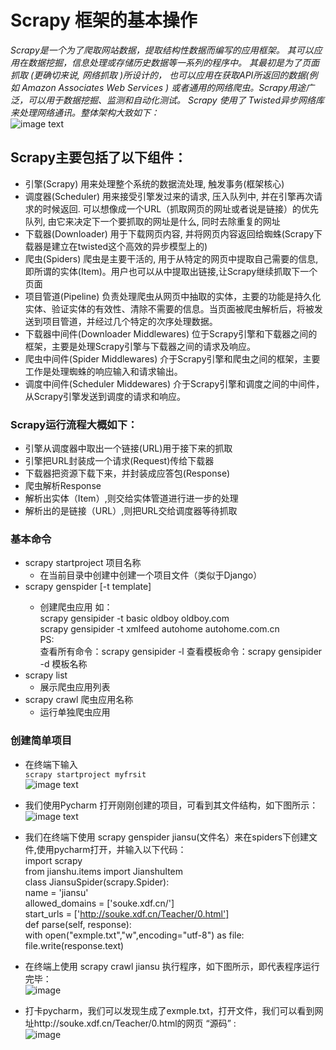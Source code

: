 # Scrapy 框架的基本操作
*Scrapy是一个为了爬取网站数据，提取结构性数据而编写的应用框架。 其可以应用在数据挖掘，信息处理或存储历史数据等一系列的程序中。
其最初是为了页面抓取 (更确切来说, 网络抓取 )所设计的， 也可以应用在获取API所返回的数据(例如 Amazon Associates Web Services ) 或者通用的网络爬虫。Scrapy用途广泛，可以用于数据挖掘、监测和自动化测试。
Scrapy 使用了 Twisted异步网络库来处理网络通讯。整体架构大致如下：*     
![image text](https://github.com/gorgeousCa/Dayup/blob/master/Scrapy/%E6%A1%86%E6%9E%B6%E7%9A%84%E5%9F%BA%E6%9C%AC%E6%93%8D%E4%BD%9C/7.png)
## Scrapy主要包括了以下组件：
- 引擎(Scrapy)
用来处理整个系统的数据流处理, 触发事务(框架核心)
- 调度器(Scheduler)
用来接受引擎发过来的请求, 压入队列中, 并在引擎再次请求的时候返回. 可以想像成一个URL（抓取网页的网址或者说是链接）的优先队列, 由它来决定下一个要抓取的网址是什么, 同时去除重复的网址
- 下载器(Downloader)
用于下载网页内容, 并将网页内容返回给蜘蛛(Scrapy下载器是建立在twisted这个高效的异步模型上的)
- 爬虫(Spiders)
爬虫是主要干活的, 用于从特定的网页中提取自己需要的信息, 即所谓的实体(Item)。用户也可以从中提取出链接,让Scrapy继续抓取下一个页面
- 项目管道(Pipeline)
负责处理爬虫从网页中抽取的实体，主要的功能是持久化实体、验证实体的有效性、清除不需要的信息。当页面被爬虫解析后，将被发送到项目管道，并经过几个特定的次序处理数据。
- 下载器中间件(Downloader Middlewares)
位于Scrapy引擎和下载器之间的框架，主要是处理Scrapy引擎与下载器之间的请求及响应。
- 爬虫中间件(Spider Middlewares)
介于Scrapy引擎和爬虫之间的框架，主要工作是处理蜘蛛的响应输入和请求输出。
- 调度中间件(Scheduler Middewares)
介于Scrapy引擎和调度之间的中间件，从Scrapy引擎发送到调度的请求和响应。
### Scrapy运行流程大概如下：
- 引擎从调度器中取出一个链接(URL)用于接下来的抓取
- 引擎把URL封装成一个请求(Request)传给下载器
- 下载器把资源下载下来，并封装成应答包(Response)
- 爬虫解析Response
- 解析出实体（Item）,则交给实体管道进行进一步的处理
- 解析出的是链接（URL）,则把URL交给调度器等待抓取
### 基本命令
- scrapy startproject 项目名称
   - 在当前目录中创建中创建一个项目文件（类似于Django）
- scrapy genspider [-t template] <name> <domain>
   - 创建爬虫应用
   如：  
      scrapy gensipider -t basic oldboy oldboy.com  
      scrapy gensipider -t xmlfeed autohome autohome.com.cn  
   PS:  
      查看所有命令：scrapy gensipider -l
      查看模板命令：scrapy gensipider -d 模板名称
- scrapy list  
   - 展示爬虫应用列表
- scrapy crawl 爬虫应用名称  
   - 运行单独爬虫应用
### 创建简单项目
   - 在终端下输入  
  `scrapy startproject myfrsit`   
![image text](https://github.com/gorgeousCa/Dayup/blob/master/Scrapy/%E6%A1%86%E6%9E%B6%E7%9A%84%E5%9F%BA%E6%9C%AC%E6%93%8D%E4%BD%9C/8.PNG)  
   - 我们使用Pycharm 打开刚刚创建的项目，可看到其文件结构，如下图所示：  
   ![image text](https://github.com/gorgeousCa/Dayup/blob/master/Scrapy/%E6%A1%86%E6%9E%B6%E7%9A%84%E5%9F%BA%E6%9C%AC%E6%93%8D%E4%BD%9C/9.PNG)
   - 我们在终端下使用 scrapy genspider jiansu(文件名）来在spiders下创建文件,使用pycharm打开，并输入以下代码：   
   import scrapy  
    from jianshu.items import JianshuItem  
    class JiansuSpider(scrapy.Spider):  
    name = 'jiansu'  
    allowed_domains = ['souke.xdf.cn/']  
    start_urls = ['http://souke.xdf.cn/Teacher/0.html']  
    def parse(self, response):  
       with open("exmple.txt","w",encoding="utf-8") as file:  
           file.write(response.text)  
     
 - 在终端上使用 scrapy crawl jiansu 执行程序，如下图所示，即代表程序运行完毕：  
 ![image](https://github.com/gorgeousCa/Dayup/blob/master/Scrapy/%E6%A1%86%E6%9E%B6%E7%9A%84%E5%9F%BA%E6%9C%AC%E6%93%8D%E4%BD%9C/12.PNG)
 - 打卡pycharm，我们可以发现生成了exmple.txt，打开文件，我们可以看到网址http://souke.xdf.cn/Teacher/0.html的网页 “源码”  :  
  ![image](https://github.com/gorgeousCa/Dayup/blob/master/Scrapy/%E6%A1%86%E6%9E%B6%E7%9A%84%E5%9F%BA%E6%9C%AC%E6%93%8D%E4%BD%9C/13.PNG)
 

   

   



